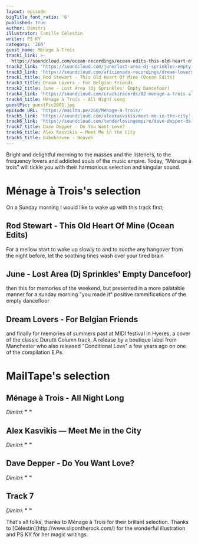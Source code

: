 ```yaml
---
layout: episode
bigTitle_font_ratio: '6'
published: true
author: Dimitri
illustrator: Camille Célestin
writer: PS KY
category: '260'
guest_name: Ménage à Trois
track1_link: >-
  https://soundcloud.com/ocean-recordings/ocean-edits-this-old-heart-of-mine-rod-stewart
track2_link: 'https://soundcloud.com/june/lost-area-dj-sprinkles-empty'
track3_link: 'https://soundcloud.com/aficionado-recordings/dream-lovers-for-belgian-friends'
track1_title: Rod Stewart - This Old Heart Of Mine (Ocean Edits)
track3_title: Dream Lovers - For Belgian Friends
track2_title: June - Lost Area (Dj Sprinkles' Empty Dancefoor)
track4_link: 'https://soundcloud.com/crackirecords/02-menage-a-trois-all-night'
track4_title: Ménage à Trois - All Night Long
guestPic: guestPic2601.jpg
episode_URL: 'https://mailta.pe/260/Ménage-à-Trois/'
track5_link: 'https://soundcloud.com/alexkasvikis/meet-me-in-the-city'
track6_link: 'https://soundcloud.com/tenderlovingempire/dave-depper-do-you-want-love'
track7_title: Dave Depper - Do You Want Love?
track6_title: Alex Kasvikis — Meet Me in the City
track5_title: Babeheaven - Heaven
---
```

<p id="introduction">Bright and delightful morning to the masses and the listeners, to the frequency lovers and addicted souls of the music empire. Today, “Ménage à trois” will tickle you with their harmonious selection and singular sound.</p>

# Ménage à Trois's selection

On a Sunday morning I would like to wake up with this track first;

## Rod Stewart - This Old Heart Of Mine (Ocean Edits)

For a mellow start to wake up slowly to and to soothe any hangover from the night before, let the soothing tines wash over your tired brain

## June - Lost Area (Dj Sprinkles' Empty Dancefoor)
then this for memories of the weekend, but presented in a more palatable manner for a sunday morning
"you made it" positive rammifications of the empty dancefloor

## Dream Lovers - For Belgian Friends
and finally for memories of summers past at MIDI festival in Hyeres, a cover of the classic Durutti Column track. A release by a boutique label from Manchester who also released "Conditional Love" a few years ago on one of the compilation E.Ps.

# MailTape's selection

## Ménage à Trois - All Night Long
_Dimitri_: **"** **"**

## Alex Kasvikis — Meet Me in the City
_Dimitri_: **"** **"**

## Dave Depper - Do You Want Love?
_Dimitri_: **"** **"**

## Track 7
_Dimitri_: **"** **"**


<p id="outroduction">That's all folks, thanks to Ménage à Trois for their brillant selection. Thanks to [Célestin](http://www.slipontherock.com/) for the wonderful illustration and PS KY for her magic writings.</p>
